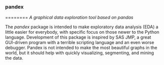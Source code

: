 ### pandex
========
_A graphical data exploration tool based on pandas_

The *pandex* package is intended to make exploratory data analysis (EDA) a little easier for everybody, with 
specific focus on those newer to the Python language. Development of this package is inspired by SAS JMP, 
a great GUI-driven program with a terrible scripting language and an even worse debugger. Pandex is not
intended to make the most beautiful graphs in the world, but it should help with quickly visualizing, 
segmenting, and mining the data.
